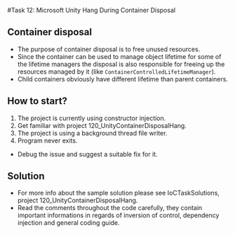 #Task 12: Microsoft Unity Hang During Container Disposal

## Container disposal

* The purpose of container disposal is to free unused resources.
* Since the container can be used to manage object lifetime for some of the
  lifetime managers the disposal is also responsible for freeing up the
  resources managed by it (like ```ContainerControlledLifetimeManager```).
* Child containers obviously have different lifetime than parent containers.

## How to start?

1. The project is currently using constructor injection.
2. Get familiar with project 120_UnityContainerDisposalHang.
3. The project is using a background thread file writer.
4. Program never exits.
  * Debug the issue and suggest a suitable fix for it.

## Solution

* For more info about the sample solution please see IoCTaskSolutions, project
  120_UnityContainerDisposalHang.
* Read the comments throughout the code carefully, they contain important 
  informations in regards of inversion of control, dependency injection and 
  general coding guide.
